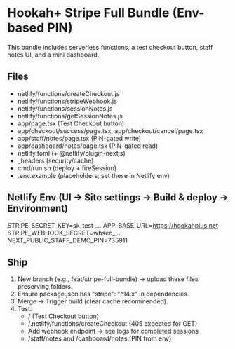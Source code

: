 # Hookah+ Stripe Full Bundle (Env-based PIN)
This bundle includes serverless functions, a test checkout button, staff notes UI, and a mini dashboard.

## Files
- netlify/functions/createCheckout.js
- netlify/functions/stripeWebhook.js
- netlify/functions/sessionNotes.js
- netlify/functions/getSessionNotes.js
- app/page.tsx (Test Checkout button)
- app/checkout/success/page.tsx, app/checkout/cancel/page.tsx
- app/staff/notes/page.tsx (PIN-gated write)
- app/dashboard/notes/page.tsx (PIN-gated read)
- netlify.toml (+ @netlify/plugin-nextjs)
- _headers (security/cache)
- cmd/run.sh (deploy + fireSession)
- .env.example (placeholders; set these in Netlify env)

## Netlify Env (UI → Site settings → Build & deploy → Environment)
STRIPE_SECRET_KEY=sk_test_…
APP_BASE_URL=https://hookahplus.net
STRIPE_WEBHOOK_SECRET=whsec_…
NEXT_PUBLIC_STAFF_DEMO_PIN=735911

## Ship
1) New branch (e.g., feat/stripe-full-bundle) → upload these files preserving folders.
2) Ensure package.json has "stripe": "^14.x" in dependencies.
3) Merge → Trigger build (clear cache recommended).
4) Test:
   - / (Test Checkout button)
   - /.netlify/functions/createCheckout (405 expected for GET)
   - Add webhook endpoint → see logs for completed sessions
   - /staff/notes and /dashboard/notes (PIN from env)
